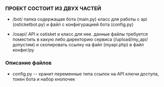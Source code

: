 ### ПРОЕКТ СОСТОИТ ИЗ ДВУХ ЧАСТЕЙ

* /bot/
папка содержащая бота (main.py) класс для работы с api (osticketbot.py)
и файл с конфигурацией бота (config.py)

* /osapi/
API к ostisket и класс для нее. данные файлы требуется поместить в какую либо директорию сервиса (/upload/my_api/ допустим)
и скопировать ссылку на файл (myapi.php) в файл конфиг/py

### Описание файлов
* config.py -- хранит переменные типа ссылок на API ключи доступа, токен бота и набор кнопочек